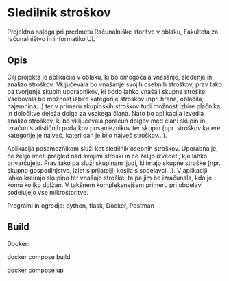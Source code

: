 # Sledilnik stroškov
Projektna naloga pri predmetu Računalniške storitve v oblaku, Fakulteta za računalništvo in informatiko UL

## Opis
Cilj projekta je aplikacija v oblaku, ki bo omogočala vnašanje, sledenje in analizo stroškov. Vključevala bo vnašanje svojih osebnih stroškov, prav tako pa tvorjenje skupin uporabnikov, ki bodo lahko vnašali skupne stroške. Vsebovala bo možnost izbire kategorije stroškov (npr. hrana, oblačila, najemnina...) ter v primeru skupinskih stroškov tudi možnost izbire plačnika in določitve deleža dolga za vsakega člana. Nato bo aplikacija izvedla analizo stroškov, ki bo vključevala poračun dolgov med člani skupin in izračun statističnih podatkov posameznikov ter skupin (npr. stroškov katere kategorije je največ, kateri dan je bilo največ stroškov...).

Aplikacija posameznikom služi kot sledilnik osebnih stroškov. Uporabna je, če želijo imeti pregled nad svojimi stroški in če želijo izvedeti, kje lahko privarčujejo. Prav tako pa služi skupinam ljudi, ki imajo skupne stroške (npr. skupno gospodinjstvo, izlet s prijatelji, kosila s sodelavci...). V aplikaciji lahko kreirajo skupino ter vnašajo stroške, ta pa jim bo izračunala, kdo je komu koliko dolžan. V takšnem kompleksnejšem primeru pri obdelavi sodelujejo vse mikrostoritve.

Programi in ogrodja: python, flask, Docker, Postman

## Build

Docker:

  docker compose build
  
  docker compose up
